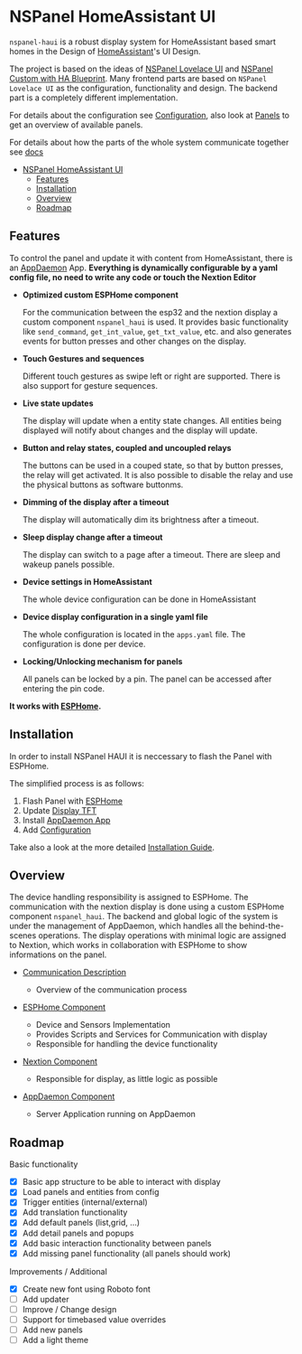 
# NSPanel HomeAssistant UI

`nspanel-haui` is a robust display system for HomeAssistant based smart homes in the Design of [HomeAssistant](https://www.home-assistant.io/)'s UI Design.

The project is based on the ideas of [NSPanel Lovelace UI](https://github.com/joBr99/nspanel-lovelace-ui) and [NSPanel Custom with HA Blueprint](https://github.com/Blackymas/NSPanel_HA_Blueprint). Many frontend parts are based on `NSPanel Lovelace UI` as the configuration, functionality and design. The backend part is a completely different implementation.

For details about the configuration see [Configuration](docs/Config.md), also look at [Panels](docs/panels/README.md) to get an overview of available panels.

For details about how the parts of the whole system communicate together see [docs](docs/README.md)

- [NSPanel HomeAssistant UI](#nspanel-homeassistant-ui)
  - [Features](#features)
  - [Installation](#installation)
  - [Overview](#overview)
  - [Roadmap](#roadmap)

## Features

To control the panel and update it with content from HomeAssistant, there is an [AppDaemon](https://github.com/AppDaemon/appdaemon) App.
**Everything is dynamically configurable by a yaml config file, no need to write any code or touch the Nextion Editor**

- **Optimized custom ESPHome component**

  For the communication between the esp32 and the nextion display a custom component `nspanel_haui` is used. It provides basic functionality like `send_command`, `get_int_value`, `get_txt_value`, etc. and also generates events for button presses and other changes on the display.

- **Touch Gestures and sequences**

  Different touch gestures as swipe left or right are supported. There is also support for gesture sequences.

- **Live state updates**

  The display will update when a entity state changes. All entities being displayed will notify about changes and the display will update.

- **Button and relay states, coupled and uncoupled relays**

  The buttons can be used in a couped state, so that by button presses, the relay will get activated. It is also possible to disable the relay and use the physical buttons as software buttonms.

- **Dimming of the display after a timeout**

  The display will automatically dim its brightness after a timeout.

- **Sleep display change after a timeout**

  The display can switch to a page after a timeout. There are sleep and wakeup panels possible.

- **Device settings in HomeAssistant**

  The whole device configuration can be done in HomeAssistant

- **Device display configuration in a single yaml file**

  The whole configuration is located in the `apps.yaml` file. The configuration is done per device.

- **Locking/Unlocking mechanism for panels**

  All panels can be locked by a pin. The panel can be accessed after entering the pin code.

**It works with [ESPHome](https://esphome.io/).**

## Installation

In order to install NSPanel HAUI it is neccessary to flash the Panel with ESPHome.

The simplified process is as follows:

1. Flash Panel with [ESPHome](docs/ESPHome.md)
2. Update [Display TFT](docs/Nextion.md)
3. Install [AppDaemon App](docs/AppDaemon.md)
4. Add [Configuration](docs/Config.md)

Take also a look at the more detailed [Installation Guide](docs/Install.md).

## Overview

The device handling responsibility is assigned to ESPHome. The communication with the nextion display is done using a custom ESPHome component `nspanel_haui`.
The backend and global logic of the system is under the management of AppDaemon, which handles all the behind-the-scenes operations.
The display operations with minimal logic are assigned to Nextion, which works in collaboration with ESPHome to show informations on the panel.

- [Communication Description](docs/Communication.md)

  - Overview of the communication process

- [ESPHome Component](docs/ESPHome.md)

  - Device and Sensors Implementation
  - Provides Scripts and Services for Communication with display
  - Responsible for handling the device functionality

- [Nextion Component](docs/Nextion.md)

  - Responsible for display, as little logic as possible

- [AppDaemon Component](docs/AppDaemon.md)

  - Server Application running on AppDaemon

## Roadmap

Basic functionality

- [x] Basic app structure to be able to interact with display
- [x] Load panels and entities from config
- [x] Trigger entities (internal/external)
- [x] Add translation functionality
- [x] Add default panels (list,grid, ...)
- [x] Add detail panels and popups
- [x] Add basic interaction functionality between panels
- [x] Add missing panel functionality (all panels should work)

Improvements / Additional

- [x] Create new font using Roboto font
- [ ] Add updater
- [ ] Improve / Change design
- [ ] Support for timebased value overrides
- [ ] Add new panels
- [ ] Add a light theme
